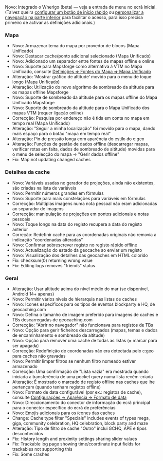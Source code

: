 Novo: Integrado o Wherigo (beta) — veja a entrada de menu no ecrã inicial.<br> (Talvez queira [configurar um botão de início rápido](cgeo-setting://quicklaunchitems_sorted) ou [personalizar a navegação na parte inferior](cgeo-setting://custombnitem) para facilitar o acesso, para isso precisa primeiro de activar as definições adicionais.)

### Mapa
- Novo: Armazenar tema do mapa por provedor de blocos (Mapa Unificado)
- Novo: Destacar cache/ponto adicional selecionado (Mapa Unificado)
- Novo: Adicionado um separador entre fontes de mapas offline e online
- Novo: Suporte para Mapsforge como alternativa à VTM no Mapa Unificado, consulte [Definições => Fontes do Mapa => Mapa Unificado](cgeo-setting://useMapsforgeInUnifiedMap)
- Alteração: 'Mostrar gráfico de altitude' movido para o menu de toque longo (Mapa Unificado)
- Alteração: Utilização do novo algoritmo de sombreado da altitude para os mapas offline Mapsforge
- Novo: Suporte de sombreado da altitude para os mapas offline do Mapa Unificado Mapsforge
- Novo: Suporte de sombreado da altitude para o Mapa Unificado dos mapas VTM (requer ligação online)
- Correcção: Pesquisa por endereço não é tida em conta no mapa em tempo real (Mapa Unificado)
- Alteração: "Seguir a minha localização" foi movido para o mapa, dando mais espaço para o botão "mapa em tempo real"
- Alteração: Pin de pressão longa com aparência do estilo do c:geo
- Alteração: Funções de gestão de dados offline (descarregar mapas, verificar rotas em falta, dados de sombreado de altitude) movidas para o menu de selecção do mapa => "Gerir dados offline"
- Fix: Map not updating changed caches

### Detalhes da cache
- Novo: Variáveis usadas no gerador de projeções, ainda não existentes, são criadas na lista de variáveis
- Novo: Permitir números grandes em fórmulas
- Novo: Suporte para mais constelações para variáveis em fórmulas
- Correcção: Múltiplas imagens numa nota pessoal não eram adicionadas ao separador de imagens
- Correcção: manipulação de projeções em pontos adicionais e notas pessoais
- Novo: Toque longo na data do registo recupera a data do registo anterior
- Correção: Redefinir cache para as coordenadas originais não removia a indicação "coordenadas alteradas"
- Novo: Confirmar sobrescrever registo no registo rápido offline
- Novo: Actualização do estado da geocache ao enviar um registo
- Novo: Visualização dos detalhes das geocaches em HTML colorido
- Fix: checksum(0) returning wrong value
- Fix: Editing logs removes "friends" status

### Geral
- Alteração: Usar altitude acima do nível médio do mar (se disponível, Android 14+ apenas)
- Novo: Permitir vários níveis de hierarquia nas listas de caches
- Novo: Ícones específicos para os tipos de eventos blockparty e HQ, de geocaching.com
- Novo: Defina o tamanho de imagem preferido para imagens de caches e TBs descarregadas de geocaching.com
- Correcção: "Abrir no navegador" não funcionava para registos de TBs
- Novo: Opção para gerir ficheiros descarregados (mapas, temas e dados de encaminhamento e sombreado da altitude)
- Novo: Opção para remover uma cache de todas as listas (= marcar para ser apagada)
- Correcção: Redefinição de coordenadas não era detectada pelo c:geo para caches não gravadas
- Novo: Permitir limpar filtros se nenhum filtro nomeado estiver armazenado
- Correcção: Uma confirmação de "Lista vazia" era mostrada quando iniciada a transferência de uma pocket query numa lista recém-criada
- Alteração: É mostrado o marcado de registo offline nas caches que lhe pertençam (quando tenham registos offline)
- Novo: Formato de data configurável (por ex.: registos de cache), consulte [Configurações => Aparência => Formato de data](cgeo-settings://short_date_format)
- Novo: Direccionamento do conector de informação do ecrã principal para o conector específico do ecrã de preferências
- Novo: Emojis adicionais para os ícones das caches
- Change: Cache type filter "Specials" includes events of types mega, giga, community celebration, HQ celebration, block party and maze
- Alteração: Tipo de filtro de cache "Outro" inclui GCHQ, APE e tipos desconhecidos
- Fix: History length and proximity settings sharing slider values
- Fix: Trackable log page showing time/coordinate input fields for trackables not supporting this
- Fix: Some crashes

